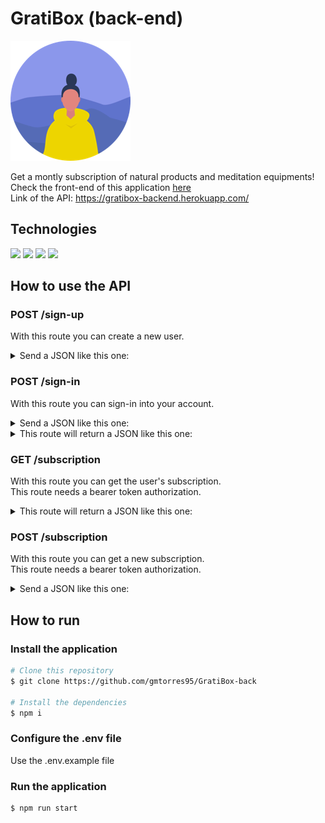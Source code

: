 # GratiBox (back-end)

<img src="https://github.com/gmtorres95/GratiBox-front/blob/main/public/logo192.png" />

Get a montly subscription of natural products and meditation equipments!  
Check the front-end of this application [here](https://github.com/gmtorres95/GratiBox-bront)  
Link of the API: https://gratibox-backend.herokuapp.com/

## Technologies

<div styles="display: flex">
  <img src="https://img.shields.io/badge/Node.js-43853D?style=for-the-badge&logo=node.js&logoColor=white" />
  <img src="https://img.shields.io/badge/PostgreSQL-316192?style=for-the-badge&logo=postgresql&logoColor=white" />
  <img src="https://img.shields.io/badge/Express.js-404D59?style=flat-square&logo=express&logoColor=white" height="28px" />
  <img src="https://img.shields.io/badge/Heroku-430098?style=for-the-badge&logo=heroku&logoColor=white" />
</div>

## How to use the API

### POST /sign-up

With this route you can create a new user.  
<details>
  <summary>Send a JSON like this one:</summary>

  ```bash
  {
    "name": "myUsername",
    "email": "myemail@gmail.com",
    "password": "12345678"
  }
  ```
</details>

### POST /sign-in

With this route you can sign-in into your account.
<details>
  <summary>Send a JSON like this one:</summary>

  ```bash
  {
    "email": "myemail@gmail.com",
    "password": "12345678"
  }
  ```
</details>
<details>
  <summary>This route will return a JSON like this one:</summary>

  ```bash
  {
    "id": 1,
    "name": "myUsername",
    "token": "f7bccb16-cf91-4be8-94c1-b104273a0de7"
  }
  ```
</details>

### GET /subscription

With this route you can get the user's subscription.  
This route needs a bearer token authorization.  
<details>
  <summary>This route will return a JSON like this one:</summary>

  ```bash
  {
    "id": 1,
    "subscription_date": "2021-11-22T00:00:00.000Z",
    "plan": {
      "name": "Semanal",
      "delivery_day": "friday"
    },
    "delivery": {
      "name": "myUsername",
      "address": "Rua João Teodoro, 750, Brás",
      "zipcode": "01105000",
      "city": "São Paulo",
      "state": "SP"
    },
    "items": [
      "Chas",
      "Incensos"
    ]
  }
  ```
</details>

### POST /subscription

With this route you can get a new subscription.  
This route needs a bearer token authorization.  
<details>
  <summary>Send a JSON like this one:</summary>

  ```bash
  {
    "name": "myUsername",
    "dayId": 1,
    "items": [1, 2],
    "address": "Rua João Teodoro, 750, Brás",
    "zipcode": "01105000",
    "city": "São Paulo",
    "state": "SP",
  }
  ```
</details>

## How to run

### Install the application

```bash
# Clone this repository
$ git clone https://github.com/gmtorres95/GratiBox-back

# Install the dependencies
$ npm i
```

### Configure the .env file

Use the .env.example file

### Run the application

```bash
$ npm run start
```
